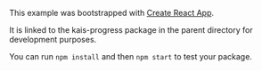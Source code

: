 This example was bootstrapped with [Create React App](https://github.com/facebook/create-react-app).

It is linked to the kais-progress package in the parent directory for development purposes.

You can run `npm install` and then `npm start` to test your package.
